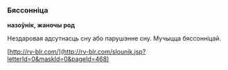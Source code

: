 ### Бяссонніца
**назоўнік, жаночы род**

Нездаровая адсутнасць сну або парушэнне сну. Мучыцца бяссонніцай.

<a rel="author">[http://rv-blr.com/](http://rv-blr.com/slounik.jsp?letterId=0&maskId=0&pageId=468)</a>
